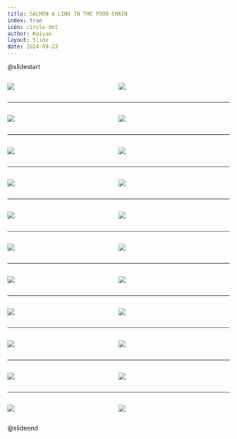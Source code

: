```yaml
---
title: SALMON A LINK IN THE FOOD CHAIN
index: true
icon: circle-dot
author: Haiyue
layout: Slide
date: 2024-09-23
---
```

 
@slidestart

<div style="display:flex">
<div style="flex:1">

![](https://raw.githubusercontent.com/yclord/reading/refs/heads/master/english/Level-Q/SALMON%20A%20LINK%20IN%20THE%20FOOD%20CHAIN/001.webp)
</div>
<div style="flex:1">

![](https://raw.githubusercontent.com/yclord/reading/refs/heads/master/english/Level-Q/SALMON%20A%20LINK%20IN%20THE%20FOOD%20CHAIN/002.webp)
</div>
</div>

---

<div style="display:flex">
<div style="flex:1">

![](https://raw.githubusercontent.com/yclord/reading/refs/heads/master/english/Level-Q/SALMON%20A%20LINK%20IN%20THE%20FOOD%20CHAIN/003.webp)
</div>
<div style="flex:1">

![](https://raw.githubusercontent.com/yclord/reading/refs/heads/master/english/Level-Q/SALMON%20A%20LINK%20IN%20THE%20FOOD%20CHAIN/004.webp)
</div>
</div>

---

<div style="display:flex">
<div style="flex:1">

![](https://raw.githubusercontent.com/yclord/reading/refs/heads/master/english/Level-Q/SALMON%20A%20LINK%20IN%20THE%20FOOD%20CHAIN/005.webp)
</div>
<div style="flex:1">

![](https://raw.githubusercontent.com/yclord/reading/refs/heads/master/english/Level-Q/SALMON%20A%20LINK%20IN%20THE%20FOOD%20CHAIN/006.webp)
</div>
</div>

---

<div style="display:flex">
<div style="flex:1">

![](https://raw.githubusercontent.com/yclord/reading/refs/heads/master/english/Level-Q/SALMON%20A%20LINK%20IN%20THE%20FOOD%20CHAIN/007.webp)
</div>
<div style="flex:1">

![](https://raw.githubusercontent.com/yclord/reading/refs/heads/master/english/Level-Q/SALMON%20A%20LINK%20IN%20THE%20FOOD%20CHAIN/008.webp)
</div>
</div>

---

<div style="display:flex">
<div style="flex:1">

![](https://raw.githubusercontent.com/yclord/reading/refs/heads/master/english/Level-Q/SALMON%20A%20LINK%20IN%20THE%20FOOD%20CHAIN/009.webp)
</div>
<div style="flex:1">

![](https://raw.githubusercontent.com/yclord/reading/refs/heads/master/english/Level-Q/SALMON%20A%20LINK%20IN%20THE%20FOOD%20CHAIN/010.webp)
</div>
</div>

---

<div style="display:flex">
<div style="flex:1">

![](https://raw.githubusercontent.com/yclord/reading/refs/heads/master/english/Level-Q/SALMON%20A%20LINK%20IN%20THE%20FOOD%20CHAIN/011.webp)
</div>
<div style="flex:1">

![](https://raw.githubusercontent.com/yclord/reading/refs/heads/master/english/Level-Q/SALMON%20A%20LINK%20IN%20THE%20FOOD%20CHAIN/012.webp)
</div>
</div>

---

<div style="display:flex">
<div style="flex:1">

![](https://raw.githubusercontent.com/yclord/reading/refs/heads/master/english/Level-Q/SALMON%20A%20LINK%20IN%20THE%20FOOD%20CHAIN/013.webp)
</div>
<div style="flex:1">

![](https://raw.githubusercontent.com/yclord/reading/refs/heads/master/english/Level-Q/SALMON%20A%20LINK%20IN%20THE%20FOOD%20CHAIN/014.webp)
</div>
</div>

---

<div style="display:flex">
<div style="flex:1">

![](https://raw.githubusercontent.com/yclord/reading/refs/heads/master/english/Level-Q/SALMON%20A%20LINK%20IN%20THE%20FOOD%20CHAIN/015.webp)
</div>
<div style="flex:1">

![](https://raw.githubusercontent.com/yclord/reading/refs/heads/master/english/Level-Q/SALMON%20A%20LINK%20IN%20THE%20FOOD%20CHAIN/016.webp)
</div>
</div>

---

<div style="display:flex">
<div style="flex:1">

![](https://raw.githubusercontent.com/yclord/reading/refs/heads/master/english/Level-Q/SALMON%20A%20LINK%20IN%20THE%20FOOD%20CHAIN/017.webp)
</div>
<div style="flex:1">

![](https://raw.githubusercontent.com/yclord/reading/refs/heads/master/english/Level-Q/SALMON%20A%20LINK%20IN%20THE%20FOOD%20CHAIN/018.webp)
</div>
</div>

---

<div style="display:flex">
<div style="flex:1">

![](https://raw.githubusercontent.com/yclord/reading/refs/heads/master/english/Level-Q/SALMON%20A%20LINK%20IN%20THE%20FOOD%20CHAIN/019.webp)
</div>
<div style="flex:1">

![](https://raw.githubusercontent.com/yclord/reading/refs/heads/master/english/Level-Q/SALMON%20A%20LINK%20IN%20THE%20FOOD%20CHAIN/020.webp)
</div>
</div>

---

<div style="display:flex">
<div style="flex:1">

![](https://raw.githubusercontent.com/yclord/reading/refs/heads/master/english/Level-Q/SALMON%20A%20LINK%20IN%20THE%20FOOD%20CHAIN/021.webp)
</div>
<div style="flex:1">

![](https://raw.githubusercontent.com/yclord/reading/refs/heads/master/english/Level-Q/SALMON%20A%20LINK%20IN%20THE%20FOOD%20CHAIN/022.webp)
</div>
</div>

@slideend